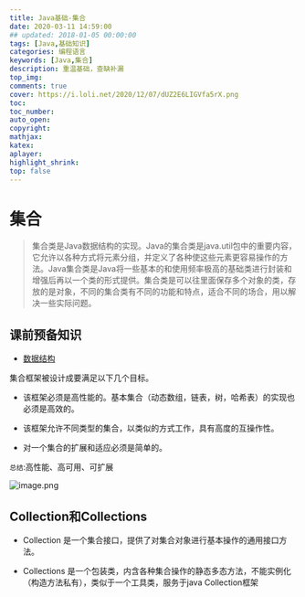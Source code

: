 ```yaml
---
title: Java基础-集合
date: 2020-03-11 14:59:00
## updated: 2018-01-05 00:00:00
tags: [Java,基础知识]
categories: 编程语言
keywords: [Java,集合]
description: 重温基础，查缺补漏
top_img:
comments: true
cover: https://i.loli.net/2020/12/07/dUZ2E6LIGVfa5rX.png
toc:
toc_number:
auto_open:
copyright:
mathjax:
katex:
aplayer:
highlight_shrink:
top: false
---
```


# 集合
> 集合类是Java数据结构的实现。Java的集合类是java.util包中的重要内容，它允许以各种方式将元素分组，并定义了各种使这些元素更容易操作的方法。Java集合类是Java将一些基本的和使用频率极高的基础类进行封装和增强后再以一个类的形式提供。集合类是可以往里面保存多个对象的类，存放的是对象，不同的集合类有不同的功能和特点，适合不同的场合，用以解决一些实际问题。

## 课前预备知识

+ [数据结构](https://leeebean.github.io/leebean.github.io/2020/03/11/%E6%95%B0%E6%8D%AE%E7%BB%93%E6%9E%84%EF%BC%88%E4%B8%80%EF%BC%89%E5%BF%AB%E9%80%9F%E4%BA%86%E8%A7%A3%E6%95%B0%E6%8D%AE%E7%BB%93%E6%9E%84/)

集合框架被设计成要满足以下几个目标。

+ 该框架必须是高性能的。基本集合（动态数组，链表，树，哈希表）的实现也必须是高效的。

+ 该框架允许不同类型的集合，以类似的方式工作，具有高度的互操作性。

+ 对一个集合的扩展和适应必须是简单的。

`总结`:高性能、高可用、可扩展

![image.png](https://i.loli.net/2020/12/07/dUZ2E6LIGVfa5rX.png)

## Collection和Collections
+ Collection 是一个集合接口，提供了对集合对象进行基本操作的通用接口方法。

+ Collections 是一个包装类，内含各种集合操作的静态多态方法，不能实例化（构造方法私有），类似于一个工具类，服务于java Collection框架